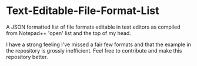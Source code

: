 # Text-Editable-File-Format-List
A JSON formatted list of file formats editable in text editors as compiled from Notepad++ 'open' list and the top of my head.

I have a strong feeling I've missed a fair few formats and that the example in the repository is grossly inefficient. Feel free to contribute and make this repository better.
